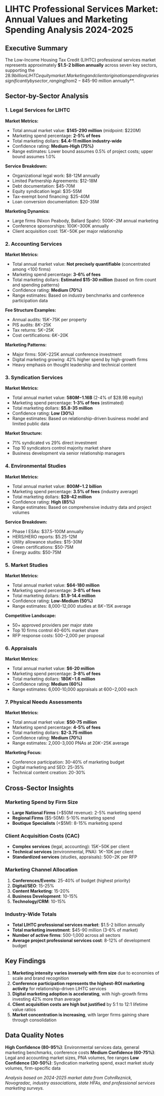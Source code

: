 # LIHTC Professional Services Market: Annual Values and Marketing Spending Analysis 2024-2025

## Executive Summary

The Low-Income Housing Tax Credit (LIHTC) professional services market represents approximately **$1.5-2 billion annually** across seven key sectors, supporting the $28.9 billion LIHTC equity market. Marketing and client origination spending varies significantly by sector, ranging from 2-8% of revenue, with total industry marketing investment estimated at **$45-90 million annually**.

## Sector-by-Sector Analysis

### 1. Legal Services for LIHTC

**Market Metrics:**
- Total annual market value: **$145-290 million** (midpoint: $220M)
- Marketing spend percentage: **2-5% of fees**
- Total marketing dollars: **$4.4-11 million industry-wide**
- Confidence rating: **Medium-High (75%)**
- Range estimates: Lower bound assumes 0.5% of project costs; upper bound assumes 1.0%

**Service Breakdown:**
- Organizational legal work: $8-12M annually
- Limited Partnership Agreements: $12-18M
- Debt documentation: $45-70M
- Equity syndication legal: $35-55M
- Tax-exempt bond financing: $25-40M
- Loan conversion documentation: $20-35M

**Marketing Dynamics:**
- Large firms (Nixon Peabody, Ballard Spahr): $500K-$2M annual marketing
- Conference sponsorships: $100K-$300K annually
- Client acquisition cost: $15K-$50K per major relationship

### 2. Accounting Services

**Market Metrics:**
- Total annual market value: **Not precisely quantifiable** (concentrated among <100 firms)
- Marketing spend percentage: **3-6% of fees**
- Total marketing dollars: **Estimated $15-30 million** (based on firm count and spending patterns)
- Confidence rating: **Medium (70%)**
- Range estimates: Based on industry benchmarks and conference participation data

**Fee Structure Examples:**
- Annual audits: $15K-$75K per property
- PIS audits: $8K-$25K
- Tax returns: $5K-$25K
- Cost certifications: $6K-$20K

**Marketing Patterns:**
- Major firms: $50K-$225K annual conference investment
- Digital marketing growing: 42% higher spend by high-growth firms
- Heavy emphasis on thought leadership and technical content

### 3. Syndication Services

**Market Metrics:**
- Total annual market value: **$580M-$1.16B** (2-4% of $28.9B equity)
- Marketing spend percentage: **1-3% of fees** (estimated)
- Total marketing dollars: **$5.8-35 million**
- Confidence rating: **Low (30%)**
- Range estimates: Based on relationship-driven business model and limited public data

**Market Structure:**
- 71% syndicated vs 29% direct investment
- Top 10 syndicators control majority market share
- Business development via senior relationship managers

### 4. Environmental Studies

**Market Metrics:**
- Total annual market value: **$800M-$1.2 billion**
- Marketing spend percentage: **3.5% of fees** (industry average)
- Total marketing dollars: **$28-42 million**
- Confidence rating: **High (85%)**
- Range estimates: Based on comprehensive industry data and project volumes

**Service Breakdown:**
- Phase I ESAs: $37.5-100M annually
- HERS/HERO reports: $5.25-12M
- Utility allowance studies: $15-30M
- Green certifications: $50-75M
- Energy audits: $50-75M

### 5. Market Studies

**Market Metrics:**
- Total annual market value: **$64-180 million**
- Marketing spend percentage: **3-8% of fees**
- Total marketing dollars: **$1.9-14.4 million**
- Confidence rating: **Low-Medium (50%)**
- Range estimates: 8,000-12,000 studies at $8K-$15K average

**Competitive Landscape:**
- 50+ approved providers per major state
- Top 10 firms control 40-60% market share
- RFP response costs: $500-$2,000 per proposal

### 6. Appraisals

**Market Metrics:**
- Total annual market value: **$6-20 million**
- Marketing spend percentage: **3-8% of fees**
- Total marketing dollars: **$180K-$1.6 million**
- Confidence rating: **Medium (60%)**
- Range estimates: 6,000-10,000 appraisals at $600-$2,000 each

### 7. Physical Needs Assessments

**Market Metrics:**
- Total annual market value: **$50-75 million**
- Marketing spend percentage: **4-5% of fees**
- Total marketing dollars: **$2-3.75 million**
- Confidence rating: **Medium (70%)**
- Range estimates: 2,000-3,000 PNAs at $20K-$25K average

**Marketing Focus:**
- Conference participation: 30-40% of marketing budget
- Digital marketing and SEO: 25-35%
- Technical content creation: 20-30%

## Cross-Sector Insights

### Marketing Spend by Firm Size
- **Large National Firms** (>$50M revenue): 2-5% marketing spend
- **Regional Firms** ($5-50M): 5-10% marketing spend
- **Boutique Specialists** (<$5M): 8-15% marketing spend

### Client Acquisition Costs (CAC)
- **Complex services** (legal, accounting): $15K-$50K per client
- **Technical services** (environmental, PNA): $1K-$10K per client
- **Standardized services** (studies, appraisals): $500-$2K per RFP

### Marketing Channel Allocation
1. **Conferences/Events**: 25-40% of budget (highest priority)
2. **Digital/SEO**: 15-25%
3. **Content Marketing**: 15-20%
4. **Business Development**: 10-15%
5. **Technology/CRM**: 10-15%

### Industry-Wide Totals
- **Total LIHTC professional services market**: $1.5-2 billion annually
- **Total marketing investment**: $45-90 million (3-6% of market)
- **Number of active firms**: 500-1,000 across all sectors
- **Average project professional services cost**: 8-12% of development budget

## Key Findings

1. **Marketing intensity varies inversely with firm size** due to economies of scale and brand recognition
2. **Conference participation represents the highest-ROI marketing activity** for relationship-driven LIHTC services
3. **Digital marketing adoption is accelerating**, with high-growth firms investing 42% more than average
4. **Client acquisition costs are high but justified** by 5:1 to 12:1 lifetime value ratios
5. **Market concentration is increasing**, with larger firms gaining share through consolidation

## Data Quality Notes

**High Confidence (80-95%)**: Environmental services data, general marketing benchmarks, conference costs
**Medium Confidence (60-75%)**: Legal and accounting market sizes, PNA volumes, fee ranges
**Low Confidence (30-50%)**: Syndication marketing spend, exact market study volumes, firm-specific data

*Analysis based on 2024-2025 market data from CohnReznick, Novogradac, industry associations, state HFAs, and professional services marketing surveys.*